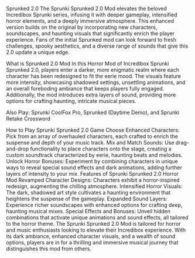 Sprunked 2.0
The Sprunki Sprunked 2.0 Mod elevates the beloved Incredibox Sprunki series, infusing it with deeper gameplay, intensified horror elements, and a deeply immersive atmosphere. This enhanced version builds on the original by incorporating new characters, soundscapes, and haunting visuals that significantly enrich the player experience. Fans of the initial Sprunked mod can look forward to fresh challenges, spooky aesthetics, and a diverse range of sounds that give this 2.0 update a unique edge.

What is Sprunked 2.0 Mod
In this Horror Mod of Incredibox Sprunki Sprunked 2.0, players enter a darker, more enigmatic realm where each character has been redesigned to fit the eerie mood. The visuals feature more intensity, showcasing shadowed settings, unsettling animations, and an overall foreboding ambiance that keeps players fully engaged. Additionally, the mod introduces extra layers of sound, providing more options for crafting haunting, intricate musical pieces.

Also Play: Sprunki CoolFox Pro, Sprunked (Daytime Demo), and Sprunki Retake Crossword

How to Play Sprunki Sprunked 2.0 Game
Choose Enhanced Characters: Pick from an array of overhauled characters, each crafted to enrich the suspense and depth of your music track.
Mix and Match Sounds: Use drag-and-drop functionality to place characters onto the stage, creating a custom soundtrack characterized by eerie, haunting beats and melodies.
Unlock Horror Bonuses: Experiment by combining characters in unique ways to reveal special sound effects and dark animations, adding further layers of intensity to your mix.
Features of Sprunki Sprunked 2.0 Horror Mod
Revamped Character Designs: Characters exhibit a horror-inspired redesign, augmenting the chilling atmosphere.
Intensified Horror Visuals: The dark, shadowed art style cultivates a haunting environment that heightens the suspense of the gameplay.
Expanded Sound Layers: Experience richer soundscapes with enhanced options for crafting deep, haunting musical mixes.
Special Effects and Bonuses: Unveil hidden combinations that activate unique animations and sound effects, all tailored to the horror theme.
The Sprunki Sprunked 2.0 Mod is tailored for horror and music enthusiasts looking to elevate their Incredibox experience. With its dark ambiance, enhanced character visuals, and a wealth of sound options, players are in for a thrilling and immersive musical journey that distinguishes this mod from others.